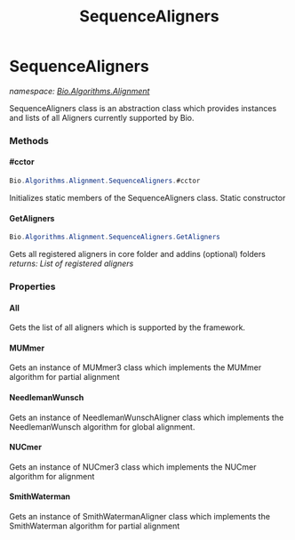 ﻿---
title: SequenceAligners
---

# SequenceAligners
_namespace: [Bio.Algorithms.Alignment](N-Bio.Algorithms.Alignment.html)_

SequenceAligners class is an abstraction class which provides instances
 and lists of all Aligners currently supported by Bio.

### Methods

#### #cctor
```csharp
Bio.Algorithms.Alignment.SequenceAligners.#cctor
```
Initializes static members of the SequenceAligners class.
 Static constructor

#### GetAligners
```csharp
Bio.Algorithms.Alignment.SequenceAligners.GetAligners
```
Gets all registered aligners in core folder and addins (optional) folders
_returns: List of registered aligners_



### Properties

#### All
Gets the list of all aligners which is supported by the framework.
#### MUMmer
Gets an instance of MUMmer3 class which implements
 the MUMmer algorithm for partial alignment
#### NeedlemanWunsch
Gets an instance of NeedlemanWunschAligner class which implements
 the NeedlemanWunsch algorithm for global alignment.
#### NUCmer
Gets an instance of NUCmer3 class which implements
 the NUCmer algorithm for alignment
#### SmithWaterman
Gets an instance of SmithWatermanAligner class which implements
 the SmithWaterman algorithm for partial alignment


